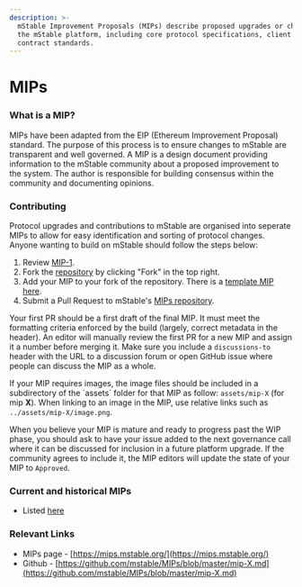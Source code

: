 ```yaml
---
description: >-
  mStable Improvement Proposals (MIPs) describe proposed upgrades or changes to
  the mStable platform, including core protocol specifications, client APIs, and
  contract standards.
---
```


# MIPs

### What is a MIP? <a id="what-is-an-mip"></a>

MIPs have been adapted from the EIP \(Ethereum Improvement Proposal\) standard. The purpose of this process is to ensure changes to mStable are transparent and well governed. A MIP is a design document providing information to the mStable community about a proposed improvement to the system. The author is responsible for building consensus within the community and documenting opinions.

###  <a id="what-is-an-mccp"></a>

### Contributing

Protocol upgrades and contributions to mStable are organised into seperate MIPs to allow for easy identification and sorting of protocol changes.  Anyone wanting to build on mStable should follow the steps below:

1. Review [MIP-1](https://mips.mstable.org/MIPS/mip-1.html).
2. Fork the [repository](https://github.com/mstable/MIPs) by clicking "Fork" in the top right.
3. Add your MIP to your fork of the repository. There is a [template MIP here](https://github.com/mstable/MIPs/blob/master/mip-X.md).
4. Submit a Pull Request to mStable's [MIPs repository](https://github.com/mstable/MIPs).

Your first PR should be a first draft of the final MIP. It must meet the formatting criteria enforced by the build \(largely, correct metadata in the header\). An editor will manually review the first PR for a new MIP and assign it a number before merging it. Make sure you include a `discussions-to` header with the URL to a discussion forum or open GitHub issue where people can discuss the MIP as a whole.

If your MIP requires images, the image files should be included in a subdirectory of the \`assets\` folder for that MIP as follow: `assets/mip-X` \(for mip **X**\). When linking to an image in the MIP, use relative links such as `../assets/mip-X/image.png`.

When you believe your MIP is mature and ready to progress past the WIP phase, you should ask to have your issue added to the next governance call where it can be discussed for inclusion in a future platform upgrade. If the community agrees to include it, the MIP editors will update the state of your MIP to `Approved`.

### Current and historical MIPs

* Listed [here](https://mips.mstable.org/all-mip)

### Relevant Links

* MIPs page - [https://mips.mstable.org/](https://mips.mstable.org/)
* Github - [https://github.com/mstable/MIPs/blob/master/mip-X.md](https://github.com/mstable/MIPs/blob/master/mip-X.md)




